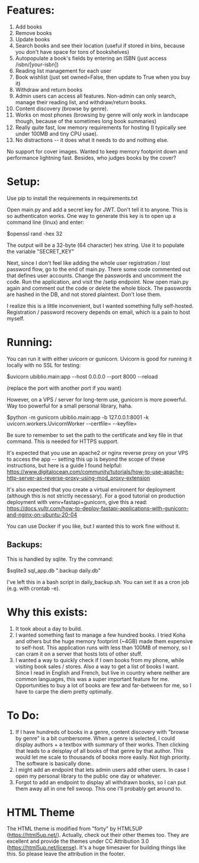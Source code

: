 # Features:

1. Add books
2. Remove books
3. Update books
4. Search books and see their location (useful if stored in bins, because you don't have space for tons of bookshelves)
5. Autopopulate a book's fields by entering an ISBN (just access /isbn/[your-isbn])
6. Reading list management for each user
7. Book wishlist (just set owned=False, then update to True when you buy it)
8. Withdraw and return books
9. Admin users can access all features. Non-admin can only search, manage their reading list, and withdraw/return books.
10. Content discovery (browse by genre).
11. Works on most phones (browsing by genre will only work in landscape though, because of the sometimes long book summaries)
12. Really quite fast, low memory requirements for hosting (I typically see under 100MB and tiny CPU usae).
13. No distractions -- it does what it needs to do and nothing else.

No support for cover images. Wanted to keep memory footprint down and performance lightning fast. Besides, who judges books by the cover?

# Setup:

Use pip to install the requirements in requirements.txt

Open main.py and add a secret key for JWT. Don't tell it to anyone. This is so authenticaton works. One way to generate this key is to open up a command line (linux) and enter: 

$openssl rand -hex 32

The output will be a 32-byte (64 character) hex string. Use it to populate the variable "SECRET_KEY"

Next, since I don't feel like adding the whole user registration / lost password flow, go to the end of main.py. There some code commented out that defines user accounts. Change the passwords and uncomment the code. Run the application, and visit the /setip endpoint. Now open main.py again and comment out the code or delete the whole block. The passwords are hashed in the DB, and not stored plaintext. Don't lose them.

I realize this is a little inconvenient, but I wanted something fully self-hosted. Registration / password recovery depends on email, which is a pain to host myself.

# Running:

You can run it with either uvicorn or gunicorn. Uvicorn is good for running it locally with no SSL for testing:

$uvicorn ubiblio.main:app --host 0.0.0.0 --port 8000 --reload

(replace the port with another port if you want)

However, on a VPS / server for long-term use, gunicorn is more powerful. Way too powerful for a small personal library, haha.

$python -m gunicorn ubiblio.main:app -b 127.0.0.1:8001 -k uvicorn.workers.UvicornWorker --certfile= --keyfile=

Be sure to remember to set the path to the certificate and key file in that command. This is needed for HTTPS support.

It's expected that you use an apache2 or nginx reverse proxy on your VPS to access the app -- setting this up is beyond the scope of these instructions, but here is a guide I found helpful: https://www.digitalocean.com/community/tutorials/how-to-use-apache-http-server-as-reverse-proxy-using-mod_proxy-extension

It's also expected that you create a virtual environent for deployment (although this is not strictly necessary). For a good tutorial on production deployment with venv+fastapi+gunicorn, give this a read: https://docs.vultr.com/how-to-deploy-fastapi-applications-with-gunicorn-and-nginx-on-ubuntu-20-04

You can use Docker if you like, but I wanted this to work fine without it.

## Backups:

This is handled by sqlite. Try the command:

$sqlite3 sql_app.db ".backup daily.db"

I've left this in a bash script in daily_backup.sh. You can set it as a cron job (e.g. with crontab -e).

# Why this exists:

1. It took about a day to build.
2. I wanted something fast to manage a few hundred books. I tried Koha and others but the huge memory footprint (~4GB) made them expensive to self-host. This application runs with less than 100MB of memory, so I can cram it on a server that hosts lots of other stuff.
3. I wanted a way to quickly check if I own books from my phone, while visiting book sales / stores. Also a way to get a list of books I want. Since I read in English and French, but live in country where neither are common languages, this was a super important feature for me. Opportunities to buy a lot of books are few and far-between for me, so I have to carpe the diem pretty optimally.


# To Do:

1. If I have hundreds of books in a genre, content discovery with "browse by genre" is a bit cumbersome. When a genre is selected, I could display authors + a textbox with summary of their works. Then clicking that leads to a deisplay of all books of that genre by that author. This would let me scale to thousands of books more easily. Not high priority. The software is basically done.
2. I might add an endpoint that lets admin users add other users. In case I open my personal library to the public one day or whatever.
3. Forgot to add an endpoint to display all withdrawn books, so I can put them away all in one fell swoop. This one I'll probably get around to.

# HTML Theme
The HTML theme is modified from "forty" by HTML5UP (https://html5up.net/). Actually, check out their other themes too. They are excellent and provide the themes under CC Attribution 3.0 (https://html5up.net/license). It's a huge timesaver for building things like this. So please leave the attribution in the footer.
